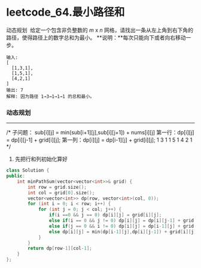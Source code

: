 # leetcode_64.最小路径和

动态规划 
给定一个包含非负整数的 _m_ x _n_ 网格，请找出一条从左上角到右下角的路径，使得路径上的数字总和为最小。
**说明：**每次只能向下或者向右移动一步。
```
输入:
[
  [1,3,1],
  [1,5,1],
  [4,2,1]
]
输出: 7
解释: 因为路径 1→3→1→1→1 的总和最小。
```


### 动态规划

---

/*
子问题： sub[i][j] = min(sub[i+1][j],sub[i][j+1]) + nums[i][j]
第一行：dp[i][j] = dp[i][j-1] + grid[i][j];
第一列：dp[i][j] = dp[i-1][j] + grid[i][j];
1 3 1
1 5 1
4 2 1
*/

1. 先把行和列初始化算好
```cpp
class Solution {
public:
    int minPathSum(vector<vector<int>>& grid) {
        int row = grid.size();
        int col = grid[0].size();
        vector<vector<int>> dp(row, vector<int>(col, 0));
        for (int i = 0; i < row; i++) {
            for (int j = 0; j < col; j++) {
                if(i ==0 && j == 0) dp[i][j] = grid[i][j];
                else if(i == 0 && j != 0) dp[i][j] = dp[i][j-1] + grid[i][j];
                else if(j == 0 && i != 0) dp[i][j] = dp[i-1][j] + grid[i][j];
                else dp[i][j] = min(dp[i-1][j],dp[i][j-1]) + grid[i][j];
            }
        } 
        return dp[row-1][col-1]; 
    }
};




```




























